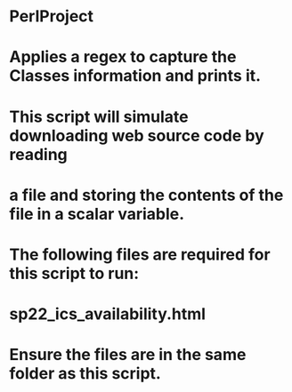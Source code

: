 # PerlProject
# Applies a regex to capture the Classes information and prints it.
#
# This script will simulate downloading web source code by reading
# a file and storing the contents of the file in a scalar variable.
#
# The following files are required for this script to run:
#   sp22_ics_availability.html
#
# Ensure the files are in the same folder as this script.


